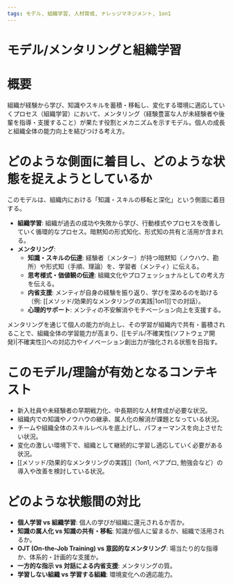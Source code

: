 ```yaml
---
tags: モデル, 組織学習, 人材育成, ナレッジマネジメント, 1on1
---
```

# モデル/メンタリングと組織学習

# 概要
組織が経験から学び、知識やスキルを蓄積・移転し、変化する環境に適応していくプロセス（組織学習）において、メンタリング（経験豊富な人が未経験者や後輩を指導・支援すること）が果たす役割とメカニズムを示すモデル。個人の成長と組織全体の能力向上を結びつける考え方。

# どのような側面に着目し、どのような状態を捉えようとしているか
このモデルは、組織内における「知識・スキルの移転と深化」という側面に着目する。
* **組織学習**: 組織が過去の成功や失敗から学び、行動様式やプロセスを改善していく循環的なプロセス。暗黙知の形式知化、形式知の共有と活用が含まれる。
* **メンタリング**:
    * **知識・スキルの伝達**: 経験者（メンター）が持つ暗黙知（ノウハウ、勘所）や形式知（手順、理論）を、学習者（メンティ）に伝える。
    * **思考様式・価値観の伝達**: 組織文化やプロフェッショナルとしての考え方を伝える。
    * **内省支援**: メンティが自身の経験を振り返り、学びを深めるのを助ける（例: [[メソッド/効果的なメンタリングの実践|1on1]]での対話）。
    * **心理的サポート**: メンティの不安解消やモチベーション向上を支援する。

メンタリングを通じて個人の能力が向上し、その学習が組織内で共有・蓄積されることで、組織全体の学習能力が高まり、[[モデル/不確実性(ソフトウェア開発)|不確実性]]への対応力やイノベーション創出力が強化される状態を目指す。

# このモデル/理論が有効となるコンテキスト
* 新入社員や未経験者の早期戦力化、中長期的な人材育成が必要な状況。
* 組織内での知識やノウハウの継承、属人化の解消が課題となっている状況。
* チームや組織全体のスキルレベルを底上げし、パフォーマンスを向上させたい状況。
* 変化の激しい環境下で、組織として継続的に学習し適応していく必要がある状況。
* [[メソッド/効果的なメンタリングの実践]]（1on1, ペアプロ, 勉強会など）の導入や改善を検討している状況。

# どのような状態間の対比
* **個人学習 vs 組織学習**: 個人の学びが組織に還元されるか否か。
* **知識の属人化 vs 知識の共有・移転**: 知識が個人に留まるか、組織で活用されるか。
* **OJT (On-the-Job Training) vs 意図的なメンタリング**: 場当たり的な指導か、体系的・計画的な支援か。
* **一方的な指示 vs 対話による内省支援**: メンタリングの質。
* **学習しない組織 vs 学習する組織**: 環境変化への適応能力。